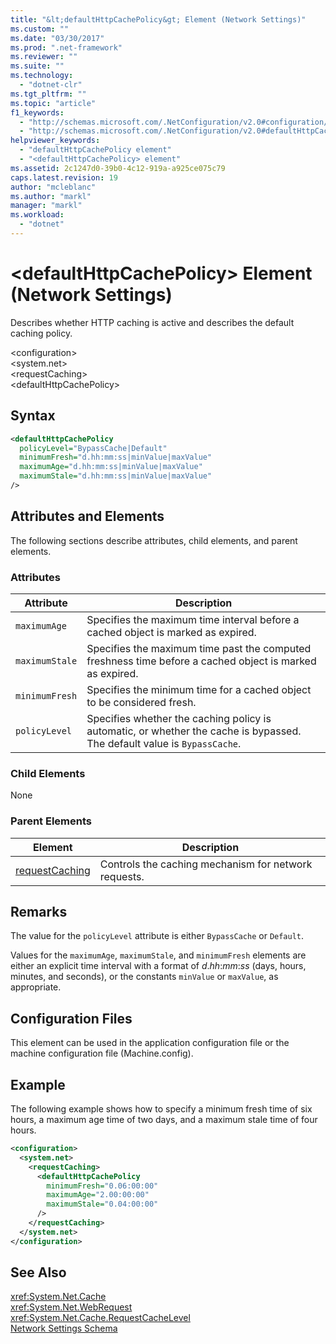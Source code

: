 ```yaml
---
title: "&lt;defaultHttpCachePolicy&gt; Element (Network Settings)"
ms.custom: ""
ms.date: "03/30/2017"
ms.prod: ".net-framework"
ms.reviewer: ""
ms.suite: ""
ms.technology: 
  - "dotnet-clr"
ms.tgt_pltfrm: ""
ms.topic: "article"
f1_keywords: 
  - "http://schemas.microsoft.com/.NetConfiguration/v2.0#configuration/system.net/requestCaching/defaultHttpCachePolicy"
  - "http://schemas.microsoft.com/.NetConfiguration/v2.0#defaultHttpCachePolicy"
helpviewer_keywords: 
  - "defaultHttpCachePolicy element"
  - "<defaultHttpCachePolicy> element"
ms.assetid: 2c1247d0-39b0-4c12-919a-a925ce075c79
caps.latest.revision: 19
author: "mcleblanc"
ms.author: "markl"
manager: "markl"
ms.workload: 
  - "dotnet"
---
```

# &lt;defaultHttpCachePolicy&gt; Element (Network Settings)
Describes whether HTTP caching is active and describes the default caching policy.  
  
 \<configuration>  
\<system.net>  
\<requestCaching>  
\<defaultHttpCachePolicy>  
  
## Syntax  
  
```xml  
<defaultHttpCachePolicy  
  policyLevel="BypassCache|Default"  
  minimumFresh="d.hh:mm:ss|minValue|maxValue"  
  maximumAge="d.hh:mm:ss|minValue|maxValue"  
  maximumStale="d.hh:mm:ss|minValue|maxValue"  
/>  
```  
  
## Attributes and Elements  
 The following sections describe attributes, child elements, and parent elements.  
  
### Attributes  
  
|Attribute|Description|  
|---------------|-----------------|  
|`maximumAge`|Specifies the maximum time interval before a cached object is marked as expired.|  
|`maximumStale`|Specifies the maximum time past the computed freshness time before a cached object is marked as expired.|  
|`minimumFresh`|Specifies the minimum time for a cached object to be considered fresh.|  
|`policyLevel`|Specifies whether the caching policy is automatic, or whether the cache is bypassed. The default value is `BypassCache`.|  
  
### Child Elements  
 None  
  
### Parent Elements  
  
|Element|Description|  
|-------------|-----------------|  
|[requestCaching](../../../../../docs/framework/configure-apps/file-schema/network/requestcaching-element-network-settings.md)|Controls the caching mechanism for network requests.|  
  
## Remarks  
 The value for the `policyLevel` attribute is either `BypassCache` or `Default`.  
  
 Values for the `maximumAge`, `maximumStale`, and `minimumFresh` elements are either an explicit time interval with a format of *d*.*hh*:*mm*:*ss* (days, hours, minutes, and seconds), or the constants `minValue` or `maxValue`, as appropriate.  
  
## Configuration Files  
 This element can be used in the application configuration file or the machine configuration file (Machine.config).  
  
## Example  
 The following example shows how to specify a minimum fresh time of six hours, a maximum age time of two days, and a maximum stale time of four hours.  
  
```xml  
<configuration>  
  <system.net>  
    <requestCaching>  
      <defaultHttpCachePolicy  
        minimumFresh="0.06:00:00"  
        maximumAge="2.00:00:00"  
        maximumStale="0.04:00:00"
      />  
    </requestCaching>  
  </system.net>  
</configuration>  
```  
  
## See Also  
 <xref:System.Net.Cache>  
 <xref:System.Net.WebRequest>  
 <xref:System.Net.Cache.RequestCacheLevel>  
 [Network Settings Schema](../../../../../docs/framework/configure-apps/file-schema/network/index.md)
